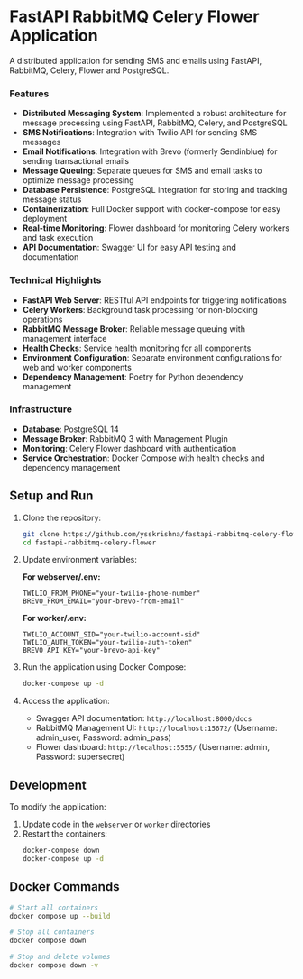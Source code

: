# FastAPI RabbitMQ Celery Flower Application

A distributed application for sending SMS and emails using FastAPI, RabbitMQ, Celery, Flower and PostgreSQL.

### Features
- **Distributed Messaging System**: Implemented a robust architecture for message processing using FastAPI, RabbitMQ, Celery, and PostgreSQL
- **SMS Notifications**: Integration with Twilio API for sending SMS messages
- **Email Notifications**: Integration with Brevo (formerly Sendinblue) for sending transactional emails
- **Message Queuing**: Separate queues for SMS and email tasks to optimize message processing
- **Database Persistence**: PostgreSQL integration for storing and tracking message status
- **Containerization**: Full Docker support with docker-compose for easy deployment
- **Real-time Monitoring**: Flower dashboard for monitoring Celery workers and task execution
- **API Documentation**: Swagger UI for easy API testing and documentation

### Technical Highlights
- **FastAPI Web Server**: RESTful API endpoints for triggering notifications
- **Celery Workers**: Background task processing for non-blocking operations
- **RabbitMQ Message Broker**: Reliable message queuing with management interface
- **Health Checks**: Service health monitoring for all components
- **Environment Configuration**: Separate environment configurations for web and worker components
- **Dependency Management**: Poetry for Python dependency management

### Infrastructure
- **Database**: PostgreSQL 14
- **Message Broker**: RabbitMQ 3 with Management Plugin
- **Monitoring**: Celery Flower dashboard with authentication
- **Service Orchestration**: Docker Compose with health checks and dependency management 

## Setup and Run

1. Clone the repository:
   ```bash
   git clone https://github.com/ysskrishna/fastapi-rabbitmq-celery-flower
   cd fastapi-rabbitmq-celery-flower
   ```

2. Update environment variables:

   **For webserver/.env:**
   ```
   TWILIO_FROM_PHONE="your-twilio-phone-number"
   BREVO_FROM_EMAIL="your-brevo-from-email" 
   ```

   **For worker/.env:**
   ```
   TWILIO_ACCOUNT_SID="your-twilio-account-sid"
   TWILIO_AUTH_TOKEN="your-twilio-auth-token"
   BREVO_API_KEY="your-brevo-api-key"
   ```

3. Run the application using Docker Compose:
   ```bash
   docker-compose up -d
   ```

4. Access the application:
   - Swagger API documentation: `http://localhost:8000/docs`
   - RabbitMQ Management UI: `http://localhost:15672/` (Username: admin_user, Password: admin_pass)
   - Flower dashboard: `http://localhost:5555/` (Username: admin, Password: supersecret)

## Development

To modify the application:

1. Update code in the `webserver` or `worker` directories
2. Restart the containers:
   ```bash
   docker-compose down
   docker-compose up -d
   ```

## Docker Commands

```bash
# Start all containers
docker compose up --build

# Stop all containers
docker compose down

# Stop and delete volumes
docker compose down -v
```